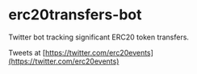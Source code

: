 # erc20transfers-bot
Twitter bot tracking significant ERC20 token transfers.

Tweets at [https://twitter.com/erc20events](https://twitter.com/erc20events)
